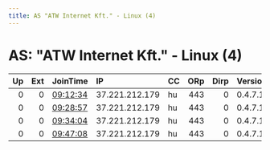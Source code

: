 ```yaml
---
title: AS "ATW Internet Kft." - Linux (4)
---
```


# AS: "ATW Internet Kft." - Linux (4)

|   Up |   Ext | JoinTime                                                                                              | IP             | CC   |   ORp |   Dirp | Version   | Contact   | Nickname   |   eFamMembers |
|-----:|------:|:------------------------------------------------------------------------------------------------------|:---------------|:-----|------:|-------:|:----------|:----------|:-----------|--------------:|
|    0 |     0 | [09:12:34](https://nusenu.github.io/OrNetStats/w/relay/E2BED4231C90895D1EA6DEAB448938C82CDBF0B4.html) | 37.221.212.179 | hu   |   443 |      0 | 0.4.7.13  | no        | onionfield |             1 |
|    0 |     0 | [09:28:57](https://nusenu.github.io/OrNetStats/w/relay/54CAF8B08315A596F18BD5886E1AC2F5FC9B3501.html) | 37.221.212.179 | hu   |   443 |      0 | 0.4.7.13  | no        | onionfield |             1 |
|    0 |     0 | [09:34:04](https://nusenu.github.io/OrNetStats/w/relay/CB4ABA16FB877B7AC81568049AC49686E71393BD.html) | 37.221.212.179 | hu   |   443 |      0 | 0.4.7.13  | no        | onionfield |             1 |
|    0 |     0 | [09:47:08](https://nusenu.github.io/OrNetStats/w/relay/053CA200B16FF40AADBE1ED9E70197FF14F6815E.html) | 37.221.212.179 | hu   |   443 |      0 | 0.4.7.13  | no        | onionfield |             1 |
